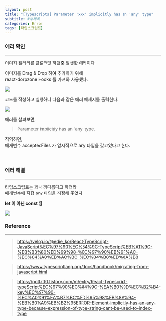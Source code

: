 ```yaml
---
layout: post
title: "[Typescripts] Parameter 'xxx' implicitly has an 'any' type"
subtitle: #부제목
categories: Error
tags: [타입스크립트]
---
```


### 에러 확인
---

이미지 갤러리를 클론코딩 하던중 발생한 에러이다.<br>

이미지를 Drag & Drop 하여 추가하기 위해<br>
react-dorpzone Hooks 를 가져와 사용했다.
<br>

![](https://s3.us-west-2.amazonaws.com/secure.notion-static.com/ee7afc65-bc05-45f8-baf1-528020c433f6/Parameter_acceptedFiles_implicitly_has_an_any_type1.jpg?X-Amz-Algorithm=AWS4-HMAC-SHA256&X-Amz-Content-Sha256=UNSIGNED-PAYLOAD&X-Amz-Credential=AKIAT73L2G45EIPT3X45%2F20230129%2Fus-west-2%2Fs3%2Faws4_request&X-Amz-Date=20230129T175259Z&X-Amz-Expires=86400&X-Amz-Signature=89d13fd8febe1d2e33e66226a44a3f9e5939d3a1f44efb7ae8af4db1aebb6c2d&X-Amz-SignedHeaders=host&response-content-disposition=filename%3D%22Parameter%2520%27acceptedFiles%27%2520implicitly%2520has%2520an%2520%27any%27%2520type1.JPG.jpg%22&x-id=GetObject)

코드를 작성하고 실행하니 다음과 같은 에러 메세지를 출력한다.

![](https://s3.us-west-2.amazonaws.com/secure.notion-static.com/fe6f65f1-da45-44c6-bffb-75a0d489649e/Parameter_acceptedFiles_implicitly_has_an_any_type2.jpg?X-Amz-Algorithm=AWS4-HMAC-SHA256&X-Amz-Content-Sha256=UNSIGNED-PAYLOAD&X-Amz-Credential=AKIAT73L2G45EIPT3X45%2F20230129%2Fus-west-2%2Fs3%2Faws4_request&X-Amz-Date=20230129T180201Z&X-Amz-Expires=86400&X-Amz-Signature=1dd98578ae9b703ff5b3df7dbed5e828288193f475e74ab041a00f436f3921c4&X-Amz-SignedHeaders=host&response-content-disposition=filename%3D%22Parameter%2520%27acceptedFiles%27%2520implicitly%2520has%2520an%2520%27any%27%2520type2.JPG.jpg%22&x-id=GetObject)

에러를 살펴보면,

> Parameter implicitly has an 'any' type.

직역하면, <br>
매개변수 acceptedFiles 가 암시적으로 any 타입을 갖고있다고 한다.<br>
<br>
<br>

### 에러 해결
---

타입스크립트는 꽤나 까다롭다고 하더라 <br> 
매개변수에 직접 any 타입을 지정해 주었다.<br>

**let 이 아닌 const 임**

![](https://s3.us-west-2.amazonaws.com/secure.notion-static.com/1d976c97-b17f-4cee-ae48-ef222e0331b8/Untitled.png?X-Amz-Algorithm=AWS4-HMAC-SHA256&X-Amz-Content-Sha256=UNSIGNED-PAYLOAD&X-Amz-Credential=AKIAT73L2G45EIPT3X45%2F20230129%2Fus-west-2%2Fs3%2Faws4_request&X-Amz-Date=20230129T180821Z&X-Amz-Expires=86400&X-Amz-Signature=7125876eb19165c62ac4d41075241a2cde19750cc49e7d1139c7fca572b97ab0&X-Amz-SignedHeaders=host&response-content-disposition=filename%3D%22Untitled.png%22&x-id=GetObject)


### Reference
---

> <https://velog.io/@edie_ko/React-TypeScript-JavaScript%EC%97%90%EC%84%9C-TypeScript%EB%A1%9C-%EB%B3%80%ED%99%98-%EC%97%90%EB%9F%AC-%EC%84%A0%EB%AC%BC-%EC%84%B8%ED%8A%B8>

> <https://www.typescriptlang.org/docs/handbook/migrating-from-javascript.html>

> <https://pottatt0.tistory.com/m/entry/React-Typescript-typeScript%EC%97%90%EC%84%9C-%EA%B0%9D%EC%B2%B4-key%EC%97%90-%EC%A0%91%EA%B7%BC%ED%95%98%EB%8A%94-%EB%B0%A9%EB%B2%95ERROR-Element-implicitly-has-an-any-type-because-expression-of-type-string-cant-be-used-to-index-type>